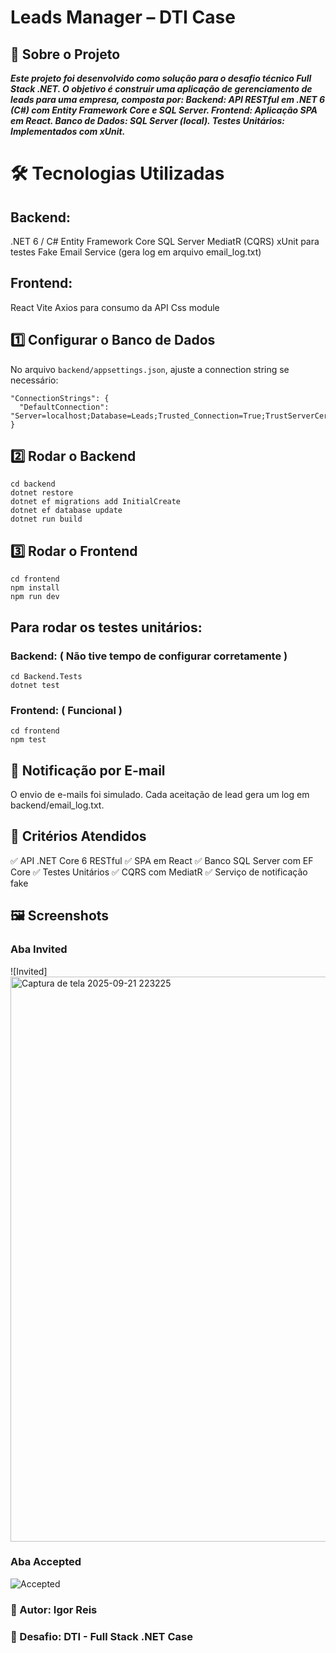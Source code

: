 # Leads Manager – DTI Case
## 📌 Sobre o Projeto

***Este projeto foi desenvolvido como solução para o desafio técnico Full Stack .NET.
O objetivo é construir uma aplicação de gerenciamento de leads para uma empresa, composta por:
Backend: API RESTful em .NET 6 (C#) com Entity Framework Core e SQL Server.
Frontend: Aplicação SPA em React.
Banco de Dados: SQL Server (local).
Testes Unitários: Implementados com xUnit.***


# 🛠️ Tecnologias Utilizadas

## Backend:
.NET 6 / C#
Entity Framework Core
SQL Server
MediatR (CQRS)
xUnit para testes
Fake Email Service (gera log em arquivo email_log.txt)

## Frontend:
React
Vite
Axios para consumo da API
Css module


## 1️⃣ Configurar o Banco de Dados
No arquivo `backend/appsettings.json`, ajuste a connection string se necessário:
```
"ConnectionStrings": {
  "DefaultConnection": "Server=localhost;Database=Leads;Trusted_Connection=True;TrustServerCertificate=True;"
}
```

## 2️⃣ Rodar o Backend
```
cd backend
dotnet restore
dotnet ef migrations add InitialCreate
dotnet ef database update
dotnet run build
```

## 3️⃣ Rodar o Frontend
```
cd frontend
npm install
npm run dev
```

## Para rodar os testes unitários:
### Backend: ( Não tive tempo de configurar corretamente )
```
cd Backend.Tests
dotnet test
```

### Frontend: ( Funcional )
```
cd frontend
npm test
```

## 📧 Notificação por E-mail
O envio de e-mails foi simulado.
Cada aceitação de lead gera um log em backend/email_log.txt.

## 📖 Critérios Atendidos
✅ API .NET Core 6 RESTful
✅ SPA em React
✅ Banco SQL Server com EF Core
✅ Testes Unitários
✅ CQRS com MediatR
✅ Serviço de notificação fake

## 🖼️ Screenshots
### Aba Invited
![Invited]
<img width="1914" height="904" alt="Captura de tela 2025-09-21 223225" src="https://github.com/user-attachments/assets/49233f5a-306e-4dbb-aa8e-ca0cb39d8e14" />


### Aba Accepted
![Accepted](<img width="1864" height="1001" alt="Captura de tela 2025-09-21 223043" src="https://github.com/user-attachments/assets/32b3ac8e-02e2-45e0-b093-6fe6d4593c77" />)



### 🔹 Autor: Igor Reis
### 🔹 Desafio: DTI - Full Stack .NET Case
